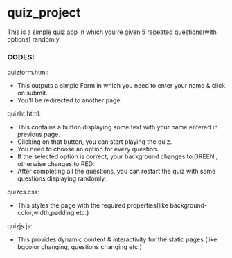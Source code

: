 # quiz_project
This is a simple quiz app in which you're given 5 repeated questions(with options) randomly.

### CODES:

quizform.html:
- This outputs a simple Form in which you need to enter your name & click on submit.
- You'll be redirected to another page.
  
quizht.html:
- This contains a button displaying some text with your name entered in previous page.
- Clicking on that button, you can start playing the quiz.
- You need to choose an option for every question.
- If the selected option is correct, your background changes to GREEN , otherwise changes to RED.
- After completing all the questions, you can restart the quiz with same questions displaying randomly.
  
quizcs.css:
- This styles the page with the required properties(like background-color,width,padding etc.)
  
quizjs.js:
- This provides dynamic content & interactivity for the static pages (like bgcolor changing, questions changing etc.)
